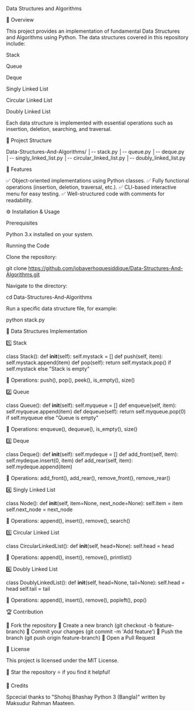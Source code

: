 Data Structures and Algorithms

🚀 Overview

This project provides an implementation of fundamental Data Structures and Algorithms using Python. The data structures covered in this repository include:

Stack

Queue

Deque

Singly Linked List

Circular Linked List

Doubly Linked List

Each data structure is implemented with essential operations such as insertion, deletion, searching, and traversal.

📂 Project Structure

Data-Structures-And-Algorithms/
│-- stack.py
│-- queue.py
│-- deque.py
│-- singly_linked_list.py
│-- circular_linked_list.py
│-- doubly_linked_list.py

📌 Features

✅ Object-oriented implementations using Python classes.
✅ Fully functional operations (insertion, deletion, traversal, etc.).
✅ CLI-based interactive menu for easy testing.
✅ Well-structured code with comments for readability.

⚙️ Installation & Usage

Prerequisites

Python 3.x installed on your system.

Running the Code

Clone the repository:

git clone https://github.com/jobayerhoquesiddique/Data-Structures-And-Algorithms.git

Navigate to the directory:

cd Data-Structures-And-Algorithms

Run a specific data structure file, for example:

python stack.py

📜 Data Structures Implementation

1️⃣ Stack

class Stack():
    def __init__(self):
        self.mystack = []
    def push(self, item):
        self.mystack.append(item)
    def pop(self):
        return self.mystack.pop() if self.mystack else "Stack is empty"

📌 Operations: push(), pop(), peek(), is_empty(), size()

2️⃣ Queue

class Queue():
    def __init__(self):
        self.myqueue = []
    def enqueue(self, item):
        self.myqueue.append(item)
    def dequeue(self):
        return self.myqueue.pop(0) if self.myqueue else "Queue is empty"

📌 Operations: enqueue(), dequeue(), is_empty(), size()

3️⃣ Deque

class Deque():
    def __init__(self):
        self.mydeque = []
    def add_front(self, item):
        self.mydeque.insert(0, item)
    def add_rear(self, item):
        self.mydeque.append(item)

📌 Operations: add_front(), add_rear(), remove_front(), remove_rear()

4️⃣ Singly Linked List

class Node():
    def __init__(self, item=None, next_node=None):
        self.item = item
        self.next_node = next_node

📌 Operations: append(), insert(), remove(), search()

5️⃣ Circular Linked List

class CircularLinkedList():
    def __init__(self, head=None):
        self.head = head

📌 Operations: append(), insert(), remove(), printlist()

6️⃣ Doubly Linked List

class DoublyLinkedList():
    def __init__(self, head=None, tail=None):
        self.head = head
        self.tail = tail

📌 Operations: append(), insert(), remove(), popleft(), pop()

🏆 Contribution

🔹 Fork the repository
🔹 Create a new branch (git checkout -b feature-branch)
🔹 Commit your changes (git commit -m 'Add feature')
🔹 Push the branch (git push origin feature-branch)
🔹 Open a Pull Request

📜 License

This project is licensed under the MIT License.

📌 Star the repository ⭐ if you find it helpful!

📖 Credits

Spcecial thanks to "Shohoj Bhashay Python 3 (Bangla)" written by Maksudur Rahman Maateen.

